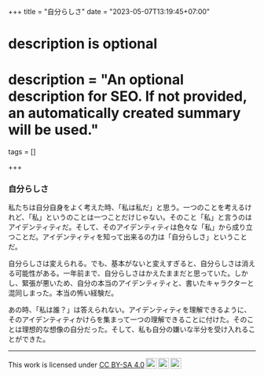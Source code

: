 +++
title = "自分らしさ"
date = "2023-05-07T13:19:45+07:00"

#
# description is optional
#
# description = "An optional description for SEO. If not provided, an automatically created summary will be used."

tags = []

+++

### 自分らしさ

私たちは自分自身をよく考えた時、「私は私だ」と思う。一つのことを考えるけれど、「私」というのことは一つことだけじゃない。そのこと「私」と言うのはアイデンティティだ。そして、そのアイデンティティは色々な「私」から成り立つことだ。アイデンティティを知って出来るの力は「自分らしさ」ということだ。

自分らしさは変えられる。でも、基本がないと変えすぎると、自分らしさは消える可能性がある。一年前まで、自分らしさはかえたままだと思っていた。しかし、緊張が悪いため、自分の本当のアイデンティティと、書いたキャラクターと混同しまった。本当の怖い経験だ。

あの時、「私は誰？」は答えられない。アイデンティティを理解できるように、そのアイデンティティかけらを集まって一つの理解できることに付けた。そのことは理想的な想像の自分だった。そして、私も自分の嫌いな半分を受け入れることができた。

---

 <p xmlns:cc="http://creativecommons.org/ns#" >This work is licensed under <a href="http://creativecommons.org/licenses/by-sa/4.0/?ref=chooser-v1" target="_blank" rel="license noopener noreferrer" style="display:inline-block;">CC BY-SA 4.0<img style="height:22px!important;margin-left:3px;vertical-align:text-bottom;" src="https://mirrors.creativecommons.org/presskit/icons/cc.svg?ref=chooser-v1"><img style="height:22px!important;margin-left:3px;vertical-align:text-bottom;" src="https://mirrors.creativecommons.org/presskit/icons/by.svg?ref=chooser-v1"><img style="height:22px!important;margin-left:3px;vertical-align:text-bottom;" src="https://mirrors.creativecommons.org/presskit/icons/sa.svg?ref=chooser-v1"></a></p> 
